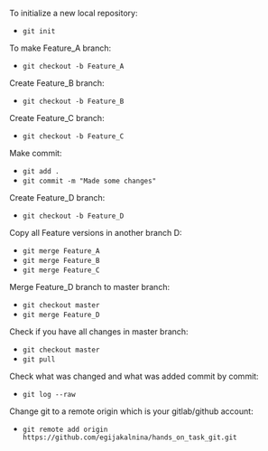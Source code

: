 To initialize a new local repository:  
- `git init`
    
To make Feature_A branch:  
- `git checkout -b Feature_A`

Create Feature_B branch:  
- `git checkout -b Feature_B`

Create Feature_C branch:  
- `git checkout -b Feature_C`

Make commit:
- `git add .`
- `git commit -m "Made some changes"`

Create Feature_D branch:  
- `git checkout -b Feature_D`

Copy all Feature versions in another branch D:
- `git merge Feature_A`
- `git merge Feature_B`
- `git merge Feature_C`

Merge Feature_D branch to master branch:
- `git checkout master`
- `git merge Feature_D`

Check if you have all changes in master branch:
- `git checkout master`
- `git pull`

Check what was changed and what was added commit by commit:
- `git log --raw`

Change git to a remote origin which is your gitlab/github account:
- `git remote add origin https://github.com/egijakalnina/hands_on_task_git.git`


